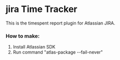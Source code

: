 # jira Time Tracker
This is the timespent report plugin for Atlassian JIRA.

### How to make:
1. Install Atlassian SDK
2. Run command "atlas-package --fail-never"
